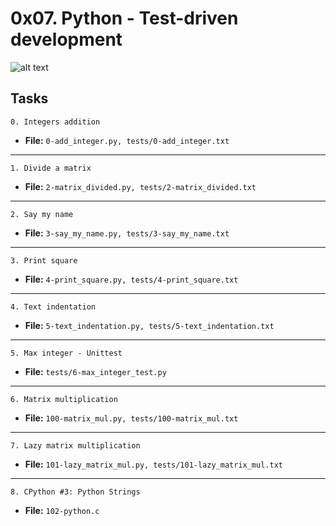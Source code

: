 # 0x07. Python - Test-driven development

![alt text](https://s3.amazonaws.com/intranet-projects-files/holbertonschool-higher-level_programming+/246/giphy-4.gif)

## **Tasks**
```
0. Integers addition
```
* **File:** `0-add_integer.py, tests/0-add_integer.txt`
---
```
1. Divide a matrix
```
* **File:** `2-matrix_divided.py, tests/2-matrix_divided.txt`
---
```
2. Say my name
```
* **File:** `3-say_my_name.py, tests/3-say_my_name.txt`
---
```
3. Print square
```
* **File:** `4-print_square.py, tests/4-print_square.txt`
---
```
4. Text indentation
```
* **File:** `5-text_indentation.py, tests/5-text_indentation.txt`
---
```
5. Max integer - Unittest
```
* **File:** `tests/6-max_integer_test.py`
---
```
6. Matrix multiplication
```
* **File:** `100-matrix_mul.py, tests/100-matrix_mul.txt`
---
```
7. Lazy matrix multiplication
```
* **File:** `101-lazy_matrix_mul.py, tests/101-lazy_matrix_mul.txt`
---
```
8. CPython #3: Python Strings
```
* **File:** `102-python.c`
